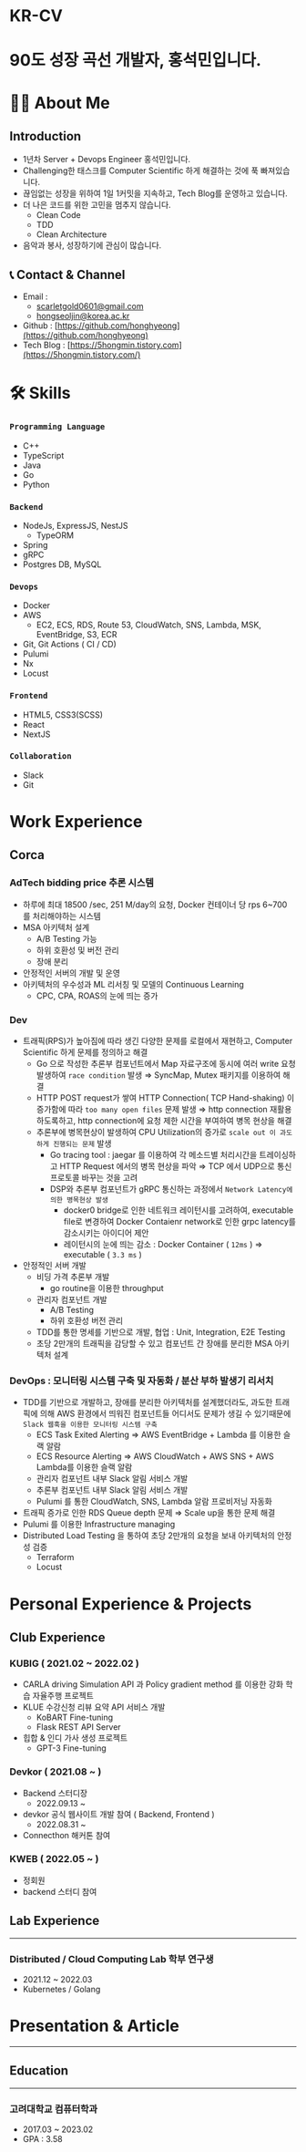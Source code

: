 # KR-CV

# 90도 성장 곡선 개발자, 홍석민입니다.

# 👋🏻 About Me

## Introduction

- 1년차 Server + Devops Engineer 홍석민입니다.
- Challenging한 태스크를 Computer Scientific 하게 해결하는 것에 푹 빠져있습니다.
- 끊임없는 성장을 위하여 1일 1커밋을 지속하고, Tech Blog를 운영하고 있습니다.
- 더 나은 코드를 위한 고민을 멈추지 않습니다.
  - Clean Code
  - TDD
  - Clean Architecture
- 음악과 봉사, 성장하기에 관심이 많습니다.

## 📞 Contact & Channel

- Email :
  - scarletgold0601@gmail.com
  - hongseoljin@korea.ac.kr
- Github : [https://github.com/honghyeong](https://github.com/honghyeong)
- Tech Blog : [https://5hongmin.tistory.com](https://5hongmin.tistory.com/)

# 🛠️ Skills

### `Programming Language`

- C++
- TypeScript
- Java
- Go
- Python

### `Backend`

- NodeJs, ExpressJS, NestJS
  - TypeORM
- Spring
- gRPC
- Postgres DB, MySQL

### `Devops`

- Docker
- AWS
  - EC2, ECS, RDS, Route 53, CloudWatch, SNS, Lambda, MSK, EventBridge, S3, ECR
- Git, Git Actions ( CI / CD)
- Pulumi
- Nx
- Locust

### `Frontend`

- HTML5, CSS3(SCSS)
- React
- NextJS

### `Collaboration`

- Slack
- Git

# Work Experience

## Corca

### AdTech bidding price 추론 시스템

- 하루에 최대 18500 /sec, 251 M/day의 요청, Docker 컨테이너 당 rps 6~700 를 처리해야하는 시스템
- MSA 아키텍처 설계
  - A/B Testing 가능
  - 하위 호환성 및 버전 관리
  - 장애 분리
- 안정적인 서버의 개발 및 운영
- 아키텍처의 우수성과 ML 리서칭 및 모델의 Continuous Learning
  - CPC, CPA, ROAS의 눈에 띄는 증가

### Dev

- 트래픽(RPS)가 높아짐에 따라 생긴 다양한 문제를 로컬에서 재현하고, Computer Scientific 하게 문제를 정의하고 해결
  - Go 으로 작성한 추론부 컴포넌트에서 Map 자료구조에 동시에 여러 write 요청 발생하여 `race condition` 발생 ⇒ SyncMap, Mutex 패키지를 이용하여 해결
  - HTTP POST request가 쌓여 HTTP Connection( TCP Hand-shaking) 이 증가함에 따라 `too many open files` 문제 발생 ⇒ http connection 재활용하도록하고, http connection에 요청 제한 시간을 부여하여 병목 현상을 해결
  - 추론부에 병목현상이 발생하여 CPU Utilization의 증가로 `scale out 이 과도하게 진행되는 문제` 발생
    - Go tracing tool : jaegar 를 이용하여 각 메소드별 처리시간을 트레이싱하고 HTTP Request 에서의 병목 현상을 파악 ⇒ TCP 에서 UDP으로 통신 프로토콜 바꾸는 것을 고려
    - DSP와 추론부 컴포넌트가 gRPC 통신하는 과정에서 `Network Latency에 의한 병목현상 발생`
      - docker0 bridge로 인한 네트워크 레이턴시를 고려하여, executable file로 변경하여 Docker Contaienr network로 인한 grpc latency를 감소시키는 아이디어 제안
      - 레이턴시의 눈에 띄는 감소 : Docker Container ( `12ms` ) ⇒ executable ( `3.3 ms` )
- 안정적인 서버 개발
  - 비딩 가격 추론부 개발
    - go routine을 이용한 throughput
  - 관리자 컴포넌트 개발
    - A/B Testing
    - 하위 호환성 버전 관리
  - TDD를 통한 명세를 기반으로 개발, 협업 : Unit, Integration, E2E Testing
  - 초당 2만개의 트래픽을 감당할 수 있고 컴포넌트 간 장애를 분리한 MSA 아키텍처 설계

### DevOps : 모니터링 시스템 구축 및 자동화 / 분산 부하 발생기 리서치

- TDD를 기반으로 개발하고, 장애를 분리한 아키텍처를 설계했더라도, 과도한 트래픽에 의해 AWS 환경에서 띄워진 컴포넌트들 어디서도 문제가 생길 수 있기때문에 `Slack 웹훅을 이용한 모니터링 시스템 구축`
  - ECS Task Exited Alerting ⇒ AWS EventBridge + Lambda 를 이용한 슬랙 알람
  - ECS Resource Alerting ⇒ AWS CloudWatch + AWS SNS + AWS Lambda를 이용한 슬랙 알람
  - 관리자 컴포넌트 내부 Slack 알림 서비스 개발
  - 추론부 컴포넌트 내부 Slack 알림 서비스 개발
  - Pulumi 를 통한 CloudWatch, SNS, Lambda 알람 프로비저닝 자동화
- 트래픽 증가로 인한 RDS Queue depth 문제 ⇒ Scale up을 통한 문제 해결
- Pulumi 를 이용한 Infrastructure managing
- Distributed Load Testing 을 통하여 초당 2만개의 요청을 보내 아키텍처의 안정성 검증
  - Terraform
  - Locust

# Personal Experience & Projects

## Club Experience

### KUBIG ( 2021.02 ~ 2022.02 )

- CARLA driving Simulation API 과 Policy gradient method 를 이용한 강화 학습 자율주행 프로젝트
- KLUE 수강신청 리뷰 요약 API 서비스 개발
  - KoBART Fine-tuning
  - Flask REST API Server
- 힙합 & 인디 가사 생성 프로젝트
  - GPT-3 Fine-tuning

### Devkor ( 2021.08 ~ )

- Backend 스터디장
  - 2022.09.13 ~
- devkor 공식 웹사이트 개발 참여 ( Backend, Frontend )
  - 2022.08.31 ~
- Connecthon 해커톤 참여

### KWEB ( 2022.05 ~ )

- 정회원
- backend 스터디 참여

## Lab Experience

---

### Distributed / Cloud Computing Lab 학부 연구생

- 2021.12 ~ 2022.03
- Kubernetes / Golang

# Presentation & Article

---

## Education

---

### 고려대학교 컴퓨터학과

- 2017.03 ~ 2023.02
- GPA : 3.58
